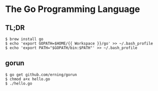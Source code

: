 The Go Programming Language
========

## TL;DR

```
$ brew install go
$ echo 'export GOPATH=$HOME/{{ Workspace }}/go' >> ~/.bash_profile
$ echo 'export PATH="$GOPATH/bin:$PATH"' >> ~/.bash_profile
```

## gorun

```
$ go get github.com/erning/gorun
$ chmod a+x hello.go
$ ./hello.go
```
